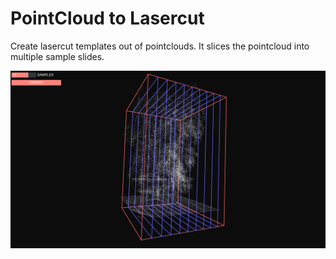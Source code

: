 # PointCloud to Lasercut
Create lasercut templates out of pointclouds. It slices the pointcloud into multiple sample slides.

![Slicer](images/slicer.jpg)